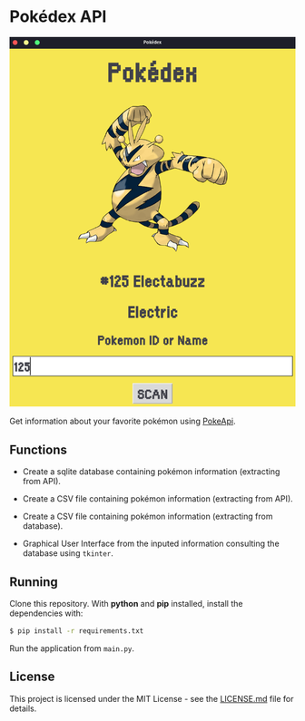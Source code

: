 # Pokédex API

![screenshot](./pokedex/img/screenshot.png?raw=true "screenshot")

Get information about your favorite pokémon using [PokeApi](https://pokeapi.co/).

## Functions

- Create a sqlite database containing pokémon information (extracting from API).

- Create a CSV file containing pokémon information (extracting from API).

- Create a CSV file containing pokémon information (extracting from database).
- Graphical User Interface from the inputed information consulting the database using `tkinter`.

## Running

Clone this repository. With **python** and **pip** installed, install the dependencies with:

```sh
$ pip install -r requirements.txt
```

Run the application from `main.py`.

## License

This project is licensed under the MIT License - see the [LICENSE.md](https://github.com/gabriel-venezian/my-etl/blob/main/LICENSE.md) file for details.
